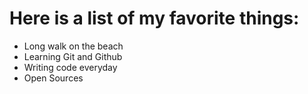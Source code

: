 # Here is a list of my favorite things:
- Long walk on the beach
- Learning Git and Github
- Writing code everyday
- Open Sources

